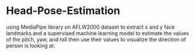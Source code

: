 # Head-Pose-Estimation
using MediaPipe library on AFLW2000 dataset to extract x and y face landmarks and a supervised machine learning model to estimate the values of the pitch, yaw, and roll then use their values to visualize the direction of person is looking at.

